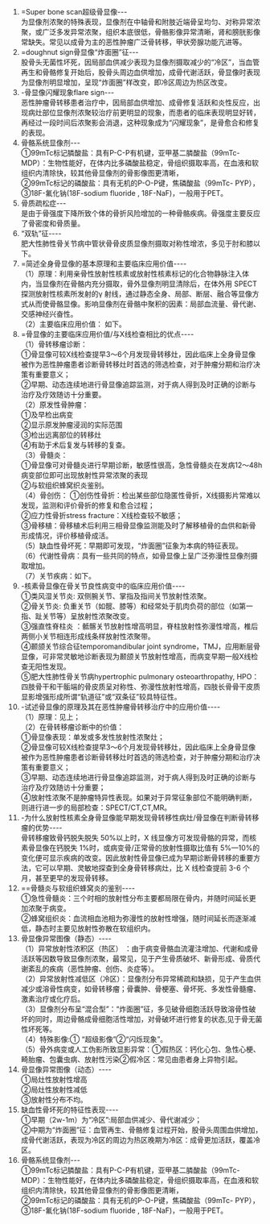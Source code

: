 1. =Super bone scan超级骨显像---  
为显像剂浓聚的特殊表现，显像剂在中轴骨和附肢近端骨呈均匀、对称异常浓聚，或广泛多发异常浓聚，组织本底很低，骨骼影像异常清晰，肾和膀胱影像常缺失。常见以成骨为主的恶性肿瘤广泛骨转移，甲状旁腺功能亢进等。  
2. =doughnut sign骨显像“炸面圈”征---  
股骨头无菌性坏死，因局部血供减少表现为显像剂摄取减少的“冷区”，当血管再生和骨骼修复开始后，股骨头周边血供增加，成骨代谢活跃，骨显像时表现为显像剂明显增加，呈现“炸面圈”样改变，即冷区周边为热区改变。  
3. -骨显像闪耀现象flare sign---  
恶性肿瘤骨转移患者治疗中，因局部血供增加、成骨修复活跃和炎性反应，出现病灶部位显像剂浓聚较治疗前更明显的现象，而患者的临床表现明显好转，再经过一段时间后浓聚影会消退，这种现象成为“闪耀现象”，是骨愈合和修复的表现。  
4. 骨骼系统显像剂---  
①99mTc标记膦酸盐：具有P-C-P有机键，亚甲基二膦酸盐（99mTc-MDP）：生物性能好，在体内比多磷酸盐稳定，骨组织摄取率高，在血液和软组织内清除快，较其他骨显像剂的骨影像图更清晰，  
②99mTc标记的磷酸盐：具有无机的P-O-P键，焦磷酸盐（99mTc- PYP），  
③18F-氟化钠(18F-sodium fluoride , 18F-NaF)，一般用于PET。  
5. 骨质疏松症---  
是由于骨强度下降所致个体的骨折风险增加的一种骨骼疾病。骨强度主要反应了骨密度和骨质量。  
6. “双轨”征----  
肥大性肺性骨关节病中管状骨骨皮质显像剂摄取对称性增浓，多见于肘和膝以下。  
7. =简述全身骨显像的基本原理和主要临床应用价值----  
（1）原理：利用亲骨性放射性核素或放射性核素标记的化合物静脉注入体内，当显像剂在骨骼内充分摄取，骨外显像剂明显清除后，在体外用 SPECT 探测放射性核素所发射的γ 射线，通过静态全身、局部、断层、融合等显像方式从而使骨骼显像。影响显像剂在骨骼中聚积的因素：局部血流量、骨代谢、交感神经兴奋性。  
（2）主要临床应用价值： 如下。  
8. =骨显像的主要临床应用价值/与X线检查相比的优点----  
（1）骨转移瘤诊断：  
①骨显像可较X线检查提早3～6个月发现骨转移灶，因此临床上全身骨显像被作为恶性肿瘤患者诊断骨转移灶时首选的筛选检查，对于肿瘤分期和治疗决策有重要意义；  
②早期、动态连续地进行骨显像追踪监测，对于病人得到及时正确的诊断与治疗及疗效随访十分重要。  
（2）原发性骨肿瘤：  
①及早检出病变  
②显示原发肿瘤浸润的实际范围  
③检出远离部位的转移灶  
④有助于术后复发与转移的复查。  
（3）骨髓炎：  
①骨显像可对骨髓炎进行早期诊断，敏感性很高，急性骨髓炎在发病12～48h病变部位即可出现放射性异常浓聚的表现  
②与软组织蜂窝织炎鉴别。  
（4）骨创伤：
①创伤性骨折：检出某些部位隐匿性骨折，X线摄影片常难以发现，监测和评价骨折的修复和愈合过程；  
②应力性骨折stress fracture：X线检查较不敏感；  
③骨移植：骨移植术后利用三相骨显像监测能及时了解移植骨的血供和新骨形成情况，评价移植骨成活。  
（5）缺血性骨坏死：早期即可发现，“炸面圈”征象为本病的特征表现。  
（6）代谢性骨病：具有一些共同的特点，如骨显像上呈广泛弥漫性显像剂摄取增加。  
（7）关节疾病：如下。  
9. -核素骨显像在骨关节良性病变中的临床应用价值----  
①类风湿关节炎: 双侧腕关节、掌指及指间关节放射性浓聚。  
②骨关节炎: 负重关节（如髋、膝等）和经常处于肌肉负荷的部位（如第一指、趾关节等）呈放射性浓聚改变。  
③强直性脊柱炎 ：骶髂关节放射性增高明显，脊柱放射性弥漫性增高，椎后两侧小关节相连形成线条样放射性浓聚带。  
④颞颌关节综合征temporomandibular joint syndrome，TMJ，应用断层骨显像，可非常灵敏地诊断表现为颞颌关节放射性增高，而病变早期一般X线检查无阳性发现。  
⑤肥大性肺性骨关节病hypertrophic pulmonary osteoarthropathy, HPO：四肢骨干和干骺端的骨皮质呈对称性、弥漫性放射性增高，四肢长骨骨干皮质显影增强形成所谓“轨道征”或“双条征”较具特征性。  
10. -试述骨显像的原理及其在恶性肿瘤骨转移治疗中的应用价值----  
（1）原理：见上；  
（2）在骨转移瘤诊断中的价值：  
①骨显像表现：单发或多发性放射性浓聚灶；  
②骨显像可较X线检查提早3～6个月发现骨转移灶，因此临床上全身骨显像被作为恶性肿瘤患者诊断骨转移灶时首选的筛选检查，对于肿瘤分期和治疗决策有重要意义；  
③早期、动态连续地进行骨显像追踪监测，对于病人得到及时正确的诊断与治疗及疗效随访十分重要；  
④放射性浓聚不是肿瘤特异性表现。如果对于异常征象部位不能明确判断，则进行进一步的局部检查：SPECT/CT,CT,MR。  
11. -为什么放射性核素全身骨显像能早期发现骨转移性病灶/骨显像在判断骨转移瘤的优势----  
骨转移瘤致骨钙脱失脱失 50%以上时，X 线显像方可发现骨骼的异常，而核素骨显像在钙脱失 1%时，或病变骨/正常骨的放射性摄取比值有 5%—10%的变化便可显示疾病的改变。因此放射性骨显像已成为早期诊断骨转移的重要方法，它可以早期、灵敏地探查到全身骨转移病灶，比 X 线检查提前 3-6 个月，甚至更早的发现骨转移。  
12. ==骨髓炎与软组织蜂窝炎的鉴别----  
①急性骨髓炎：三个时相的放射性分布主要都局限在骨内，并随时间延长更加浓聚于病变。  
②蜂窝组织炎：血流相血池相为弥漫性的放射性增强，随时间延长而逐渐减低，静态时主要见放射性弥散在软组织内。  
13. 骨显像异常图像（静态）----  
（1）异常放射性浓积区（热区） ：由于病变骨骼血流灌注增加、代谢和成骨活跃等因数导致显像剂浓聚，最常见，见于产生骨质破坏、新骨形成、骨质代谢紊乱的疾病（恶性肿瘤、创伤、炎症等）。  
（2）异常放射性减低区（冷区）：显像剂分布异常稀疏和缺损，见于产生血供减少或溶骨性病变，如骨转移瘤；骨囊肿、骨梗塞、骨坏死、多发性骨髓瘤、激素治疗或化疗后。  
（3）显像剂分布呈“混合型”：“炸面圈”征，多见破骨细胞活跃导致溶骨性破坏的同时，周边骨骼成骨细胞活性增加，对骨破坏进行修复的状态,见于骨无菌性坏死等。  
（4）特殊影像:① “超级影像”②“闪烁现象”。  
（5）骨外病变或人工伪影所致显影异常：①假热区：钙化心包、急性心梗、畸胎瘤、包囊虫病、放射性污染②假冷区：常见由患者身上异物引起。  
14. 骨显像异常图像（动态）----  
①局灶性放射性增高   
②局灶性放射性减低   
③放射性分布不均。  
15. 缺血性骨坏死的特征性表现----  
①早期（2w-1m）为“冷区”:局部血供减少、骨代谢减少；  
②中期为“炸面圈”征：血管再生、骨骼修复过程开始，股骨头周围血供增加，成骨代谢活跃，表现为冷区的周边为热区晚期为冷区：成骨更加活跃，覆盖冷区。
16. 骨骼系统显像剂---   
①99mTc标记膦酸盐：具有P-C-P有机键，亚甲基二膦酸盐（99mTc-MDP）：生物性能好，在体内比多磷酸盐稳定，骨组织摄取率高，在血液和软组织内清除快，较其他骨显像剂的骨影像图更清晰，  
②99mTc标记的磷酸盐：具有无机的P-O-P键，焦磷酸盐（99mTc- PYP），③18F-氟化钠(18F-sodium fluoride , 18F-NaF)，一般用于PET。  